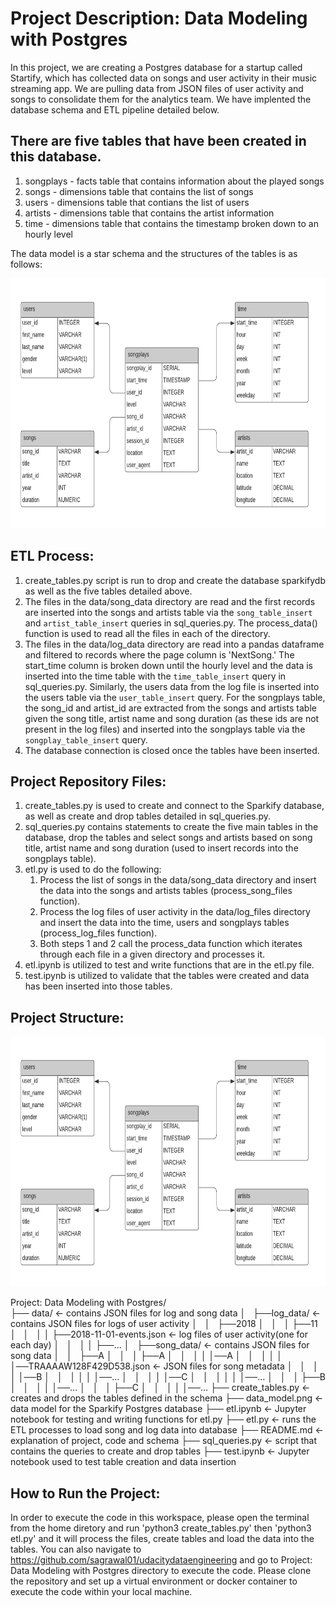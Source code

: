 # Project Description: Data Modeling with Postgres


In this project, we are creating a Postgres database for a startup called Startify, which has collected data on songs and user activity in their music streaming app. We are pulling data from JSON files of user activity and songs to consolidate them for the analytics team. We have implented the database schema and ETL pipeline detailed below.

## There are five tables that have been created in this database.

1. songplays - facts table that contains information about the played songs
2. songs - dimensions table that contains the list of songs
3. users - dimensions table that contians the list of users
4. artists - dimensions table that contains the artist information
5. time - dimensions table that contains the timestamp broken down to an hourly level

The data model is a star schema and the structures of the tables is as follows:

<p>
    <img src="data_model_postgres.png" width="600" height="400" />
</p>

## ETL Process:

1. create_tables.py script is run to drop and create the database sparkifydb as well as the five tables detailed above. 
2. The files in the data/song_data directory are read and the first records are inserted into the songs and artists table via the `song_table_insert` and `artist_table_insert` queries in sql_queries.py. The process_data() function is used to read all the files in each of the directory.
3. The files in the data/log_data directory are read into a pandas dataframe and filtered to records where the page column is 'NextSong.' The start_time column is broken down until the hourly level and the data is inserted into the time table with the `time_table_insert` query in sql_queries.py. Similarly, the users data from the log file is inserted into the users table via the `user_table_insert` query. For the songplays table, the song_id and artist_id are extracted from the songs and artists table given the song title, artist name and song duration (as these ids are not present in the log files) and inserted into the songplays table via the `songplay_table_insert` query.
4. The database connection is closed once the tables have been inserted.

## Project Repository Files: 

1. create_tables.py is used to create and connect to the Sparkify database, as well as create and drop tables detailed in sql_queries.py.
2. sql_queries.py contains statements to create the five main tables in the database, drop the tables and select songs and artists based on song title, artist name and song duration (used to insert records into the songplays table). 
3. etl.py is used to do the following: 
    1. Process the list of songs in the data/song_data directory and insert the data into the songs and artists tables (process_song_files function). 
    2. Process the log files of user activity in the data/log_files directory and insert the data into the time, users and songplays tables (process_log_files function).
    3. Both steps 1 and 2 call the process_data function which iterates through each file in a given directory and processes it.
4. etl.ipynb is utilized to test and write functions that are in the etl.py file.
5. test.ipynb is utilized to validate that the tables were created and data has been inserted into those tables.

## Project Structure:

<p>
    <img src="data_model_postgres.png" width="600" height="400" />
</p>

Project: Data Modeling with Postgres/          
├── data/                                         <- contains JSON files for log and song data
│   ├──log_data/                                  <- contains JSON files for logs of user activity
│   │   ├──2018
│   │   │   ├──11
│   │   │   │   ├──2018-11-01-events.json         <- log files of user activity(one for each day)
│   │   │   │   ├──...
│   ├──song_data/                                 <- contains JSON files for song data
│   │   ├──A
│   │   │   ├──A
│   │   │   │   │──A
│   │   │   │   │   │──TRAAAAW128F429D538.json    <- JSON files for song metadata
│   │   │   │   │──B
│   │   │   │   │   │──...
│   │   │   │   │──C
│   │   │   │   │   │──...
│   │   │   ├──B
│   │   │   │   │──...
│   │   │   ├──C
│   │   │   │   │──...
├── create_tables.py                              <- creates and drops the tables defined in the schema
├── data_model.png                                <- data model for the Sparkify Postgres database
├── etl.ipynb                                     <- Jupyter notebook for testing and writing functions for etl.py
├── etl.py                                        <- runs the ETL processes to load song and log data into database
├── README.md                                     <- explanation of project, code and schema
├── sql_queries.py                                <- script that contains the queries to create and drop tables 
├── test.ipynb                                    <- Jupyter notebook used to test table creation and data insertion

## How to Run the Project: 

In order to execute the code in this workspace, please open the terminal from the home diretory and run 'python3 create_tables.py' then 'python3 etl.py' and it will process the files, create tables and load the data into the tables. You can also navigate to https://github.com/sagrawal01/udacitydataengineering and go to Project: Data Modeling with Postgres directory to execute the code. Please clone the repository and set up a virtual environment or docker container to execute the code within your local machine. 


